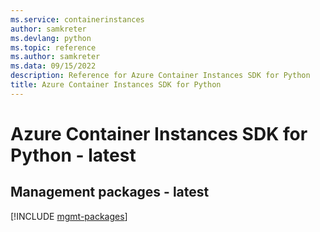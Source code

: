 ```yaml
---
ms.service: containerinstances
author: samkreter
ms.devlang: python
ms.topic: reference
ms.author: samkreter
ms.data: 09/15/2022
description: Reference for Azure Container Instances SDK for Python
title: Azure Container Instances SDK for Python
---
```

# Azure Container Instances SDK for Python - latest

## Management packages - latest
[!INCLUDE [mgmt-packages](container-instances-mgmt-index.md)]